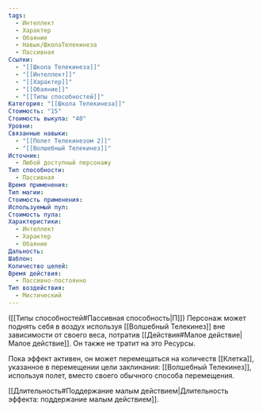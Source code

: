```yaml
---
tags:
  - Интеллект
  - Характер
  - Обаяние
  - Навык/ШколаТелекинеза
  - Пассивная
Ссылки:
  - "[[Школа Телекинеза]]"
  - "[[Интеллект]]"
  - "[[Характер]]"
  - "[[Обаяние]]"
  - "[[Типы способностей]]"
Категория: "[[Школа Телекинеза]]"
Стоимость: "15"
Стоимость выкупа: "40"
Уровни: 
Связанные навыки:
  - "[[Полет Телекинезом 2]]"
  - "[[Волшебный Телекинез]]"
Источник:
  - Любой доступный персонажу
Тип способности:
  - Пассивная
Время применения: 
Тип магии: 
Стоимость применения: 
Используемый пул: 
Стоимость пула: 
Характеристики:
  - Интеллект
  - Характер
  - Обаяние
Дальность: 
Шаблон: 
Количество целей: 
Время действия:
  - Пассивно-постоянно
Тип воздействия:
  - Мистический
---
```

([[Типы способностей#Пассивная способность|П]]) Персонаж может поднять себя в воздух используя [[Волшебный Телекинез]] вне зависимости от своего веса, потратив [[Действия#Малое действие|Малое действие]]. Он также не тратит на это Ресурсы. 

Пока эффект активен, он может перемещаться на количеств [[Клетка]], указанное в перемещении цели заклинания: [[Волшебный Телекинез]], используя полет, вместо своего обычного способа перемещения. 

[[Длительность#Поддержание малым действием|Длительность эффекта: поддержание малым действием]].